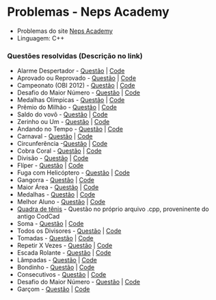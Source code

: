 # Problemas - Neps Academy

* Problemas do site [Neps Academy](https://neps.academy/login?next=%2F)
* Linguagem: C++ 

### Questões resolvidas (Descrição no link)

* Alarme Despertador - [Questão](https://neps.academy/problem/222) | [Code](problemas/AlarmeDespertador.cpp)
* Aprovado ou Reprovado - [Questão](https://neps.academy/problem/86) | [Code](problemas/AprovadoOuReprovado.cpp)
* Campeonato (OBI 2012) - [Questão](https://neps.academy/problem/514) | [Code](problemas/CampeonatoOBI2012.cpp)
* Desafio do Maior Número - [Questão](https://neps.academy/problem/323) | [Code](problemas/DesafioDoMaiorNumero.cpp)
* Medalhas Olímpicas - [Questão](https://neps.academy/problem/215) | [Code](problemas/MedalhasOlimpicas.cpp)
* Prêmio do Milhão - [Questão](https://neps.academy/problem/48) | [Code](problemas/PremioDoMilhao.cpp)
* Saldo do vovô - [Questão](https://neps.academy/problem/332) | [Code](problemas/SaldoDoVovo.cpp)
* Zerinho ou Um - [Questão](https://neps.academy/problem/88) | [Code](problemas/ZerinhoOuUm.cpp)
* Andando no Tempo - [Questão](https://neps.academy/problem/111) | [Code](problemas/andandoNoTempo.cpp)
* Carnaval - [Questão](https://neps.academy/problem/321) | [Code](problemas/carnaval.cpp)
* Circunferência -[Questão](https://neps.academy/problem/144) | [Code](problemas/circunferencia.cpp)
* Cobra Coral - [Questão](https://neps.academy/problem/72) | [Code](problemas/cobracoral.cpp)
* Divisão - [Questão](https://neps.academy/problem/85) | [Code](problemas/divisao.cpp)
* Flíper - [Questão](https://neps.academy/problem/87) | [Code](problemas/fliper.cpp)
* Fuga com Helicóptero - [Questão](https://neps.academy/problem/5) | [Code](problemas/fugaComHelicoptero.cpp)
* Gangorra - [Questão](https://neps.academy/problem/260) | [Code](problemas/gangorra.cpp)
* Maior Área - [Questão](https://neps.academy/problem/214) | [Code](problemas/maiorArea.cpp)
* Medalhas - [Questão](https://neps.academy/problem/2) | [Code](problemas/medalhas.cpp)
* Melhor Aluno - [Questão](https://neps.academy/problem/213) | [Code](problemas/melhorAluno.cpp)
* [Quadra de tênis](quadraDeTenis.cpp) - Questão no próprio arquivo .cpp, proveninente do antigo CodCad
* Soma - [Questão](https://neps.academy/problem/84) | [Code](problemas/soma.cpp)
* Todos os Divisores - [Questão](https://neps.academy/problem/216) | [Code](problemas/todosOsDivisores.cpp)
* Tomadas - [Questão](https://neps.academy/problem/219) | [Code](problemas/tomadas.cpp)
* Repetir X Vezes - [Questão](https://neps.academy/problem/157) | [Code](problemas/repetirXvezes.cpp)
* Escada Rolante - [Questão](https://neps.academy/problem/325) | [Code](problemas/escadaRolante.cpp)
* Lâmpadas - [Questão](https://neps.academy/lesson/133) | [Code](problemas/lampadas.cpp)
* Bondinho - [Questão](https://neps.academy/lesson/126) | [Code](problemas/bondinho.cpp)
* Consecutivos - [Questão](https://neps.academy/lesson/135) | [Code](problemas/consecutivos.cpp)
* Desafio do Maior Número - [Questão](https://neps.academy/problem/323) | [Code](problemas/DesafioDoMaiorNumero.cpp)
* Garçom - [Questão](https://neps.academy/problem/324) | [Code](problemas/garçom.cpp)
